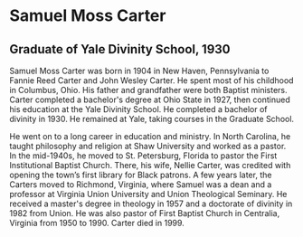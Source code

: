 # Samuel Moss Carter
## Graduate of Yale Divinity School, 1930
Samuel Moss Carter was born in 1904 in New Haven, Pennsylvania to Fannie Reed Carter and John Wesley Carter. He spent most of his childhood in Columbus, Ohio. His father and grandfather were both Baptist ministers. Carter completed a bachelor's degree at Ohio State in 1927, then continued his education at the Yale Divinity School. He completed a bachelor of divinity in 1930. He remained at Yale, taking courses in the Graduate School. 

He went on to a long career in education and ministry. In North Carolina, he taught philosophy and religion at Shaw University and worked as a pastor. In the mid-1940s, he moved to St. Petersburg, Florida to pastor the First Institutional Baptist Church. There, his wife, Nellie Carter, was credited with opening the town’s first library for Black patrons. A few years later, the Carters moved to Richmond, Virginia, where Samuel was a dean and a professor at Virginia Union University and Union Theological Seminary. He received a master's degree in theology in 1957 and a doctorate of divinity in 1982 from Union. He was also pastor of First Baptist Church in Centralia, Virginia from 1950 to 1990. Carter died in 1999. 
